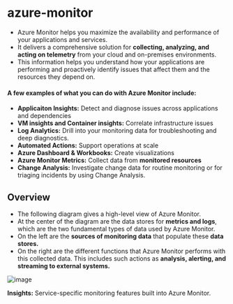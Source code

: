 # azure-monitor
- Azure Monitor helps you maximize the availability and performance of your applications and services.  
- It delivers a comprehensive solution for **collecting, analyzing, and acting on telemetry** from your cloud and on-premises environments. 
- This information helps you understand how your applications are performing and proactively identify issues that affect them and the resources they depend on.


#### A few examples of what you can do with Azure Monitor include:

- **Applicaiton Insights:** Detect and diagnose issues across applications and dependencies
- **VM insights and Container insights:** Correlate infrastructure issues
- **Log Analytics:** Drill into your monitoring data for troubleshooting and deep diagnostics.
- **Automated Actions:**  Support operations at scale
- **Azure Dashboard & Workbooks:** Create visualizations
- **Azure Monitor Metrics:** Collect data from **monitored resources**
- **Change Analysis:** Investigate change data for routine monitoring or for triaging incidents by using Change Analysis.

## Overview
- The following diagram gives a high-level view of Azure Monitor. 
- At the center of the diagram are the data stores for **metrics and logs**, which are the two fundamental types of data used by Azure Monitor. 
- On the left are the **sources of monitoring data** that populate these **data stores.** 
- On the right are the different functions that Azure Monitor performs with this collected data. This includes such actions as **analysis, alerting, and streaming to external systems.**


![image](https://user-images.githubusercontent.com/92606493/187622799-4812057e-c119-47df-89d0-021f3216016d.png)


**Insights:** Service-specific monitoring features built into Azure Monitor.
